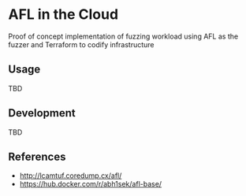 # AFL in the Cloud
Proof of concept implementation of fuzzing workload using AFL as the fuzzer and Terraform to codify infrastructure

## Usage

TBD

## Development

TBD

## References

* http://lcamtuf.coredump.cx/afl/
* https://hub.docker.com/r/abh1sek/afl-base/
